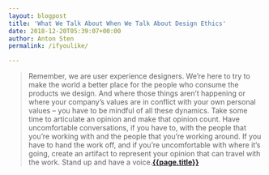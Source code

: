```yaml
---
layout: blogpost
title: 'What We Talk About When We Talk About Design Ethics'
date: 2018-12-20T05:39:07+00:00
author: Anton Sten
permalink: /ifyoulike/

---
```


>Remember, we are user experience designers. We’re here to try to make the world a better place for the people who consume the products we design. And where those things aren’t happening or where your company’s values are in conflict with your own personal values  – you have to be mindful of all these dynamics. Take some time to articulate an opinion and make that opinion count. Have uncomfortable conversations, if you have to, with the people that you’re working with and the people that you’re working around. If you have to hand the work off, and if you’re uncomfortable with where it’s going, create an artifact to represent your opinion that can travel with the work. Stand up and have a voice.**[{{page.title}}](https://99u.adobe.com/articles/60538/what-we-talk-about-when-we-talk-about-design-ethics)**
